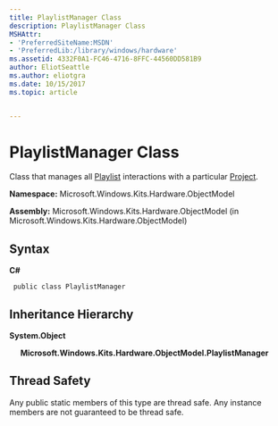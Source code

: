 ```yaml
---
title: PlaylistManager Class
description: PlaylistManager Class
MSHAttr:
- 'PreferredSiteName:MSDN'
- 'PreferredLib:/library/windows/hardware'
ms.assetid: 4332F0A1-FC46-4716-8FFC-44560DD581B9
author: EliotSeattle
ms.author: eliotgra
ms.date: 10/15/2017
ms.topic: article


---
```


# PlaylistManager Class


Class that manages all [Playlist](playlist-class.md) interactions with a particular [Project](project-class.md).

**Namespace:** Microsoft.Windows.Kits.Hardware.ObjectModel

**Assembly:** Microsoft.Windows.Kits.Hardware.ObjectModel (in Microsoft.Windows.Kits.Hardware.ObjectModel)

## <span id="Syntax"></span><span id="syntax"></span><span id="SYNTAX"></span>Syntax


**C#**

` public class PlaylistManager`

## <span id="Inheritance_Hierarchy"></span><span id="inheritance_hierarchy"></span><span id="INHERITANCE_HIERARCHY"></span>Inheritance Hierarchy


**System.Object**

     **Microsoft.Windows.Kits.Hardware.ObjectModel.PlaylistManager**

## <span id="Thread_Safety"></span><span id="thread_safety"></span><span id="THREAD_SAFETY"></span>Thread Safety


Any public static members of this type are thread safe. Any instance members are not guaranteed to be thread safe.

 

 






